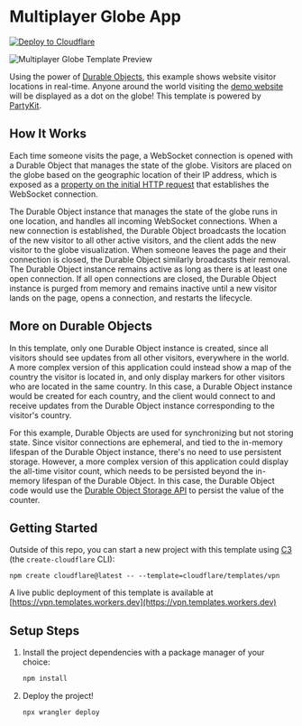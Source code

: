 # Multiplayer Globe App

[![Deploy to Cloudflare](https://deploy.workers.cloudflare.com/button)](https://deploy.workers.cloudflare.com/?url=https://github.com/cloudflare/templates/tree/main/vpn)

![Multiplayer Globe Template Preview](https://imagedelivery.net/wSMYJvS3Xw-n339CbDyDIA/43100bd9-8e11-4c20-cc00-3bec86253f00/public)

<!-- dash-content-start -->

Using the power of [Durable Objects](https://developers.cloudflare.com/durable-objects/), this example shows website visitor locations in real-time. Anyone around the world visiting the [demo website](https://vpn.templates.workers.dev) will be displayed as a dot on the globe! This template is powered by [PartyKit](https://www.partykit.io/).

## How It Works

Each time someone visits the page, a WebSocket connection is opened with a Durable Object that manages the state of the globe. Visitors are placed on the globe based on the geographic location of their IP address, which is exposed as a [property on the initial HTTP request](https://developers.cloudflare.com/workers/runtime-apis/request/#incomingrequestcfproperties) that establishes the WebSocket connection.

The Durable Object instance that manages the state of the globe runs in one location, and handles all incoming WebSocket connections. When a new connection is established, the Durable Object broadcasts the location of the new visitor to all other active visitors, and the client adds the new visitor to the globe visualization. When someone leaves the page and their connection is closed, the Durable Object similarly broadcasts their removal. The Durable Object instance remains active as long as there is at least one open connection. If all open connections are closed, the Durable Object instance is purged from memory and remains inactive until a new visitor lands on the page, opens a connection, and restarts the lifecycle.

## More on Durable Objects

In this template, only one Durable Object instance is created, since all visitors should see updates from all other visitors, everywhere in the world. A more complex version of this application could instead show a map of the country the visitor is located in, and only display markers for other visitors who are located in the same country. In this case, a Durable Object instance would be created for each country, and the client would connect to and receive updates from the Durable Object instance corresponding to the visitor's country.

For this example, Durable Objects are used for synchronizing but not storing state. Since visitor connections are ephemeral, and tied to the in-memory lifespan of the Durable Object instance, there's no need to use persistent storage. However, a more complex version of this application could display the all-time visitor count, which needs to be persisted beyond the in-memory lifespan of the Durable Object. In this case, the Durable Object code would use the [Durable Object Storage API](https://developers.cloudflare.com/durable-objects/api/storage-api/) to persist the value of the counter.

<!-- dash-content-end -->

## Getting Started

Outside of this repo, you can start a new project with this template using [C3](https://developers.cloudflare.com/pages/get-started/c3/) (the `create-cloudflare` CLI):

```
npm create cloudflare@latest -- --template=cloudflare/templates/vpn
```

A live public deployment of this template is available at [https://vpn.templates.workers.dev](https://vpn.templates.workers.dev)

## Setup Steps

1. Install the project dependencies with a package manager of your choice:
   ```bash
   npm install
   ```
2. Deploy the project!
   ```bash
   npx wrangler deploy
   ```
